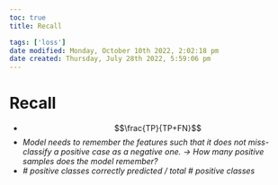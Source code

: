 ```yaml
---
toc: true
title: Recall

tags: ['loss']
date modified: Monday, October 10th 2022, 2:02:18 pm
date created: Thursday, July 28th 2022, 5:59:06 pm
---
```


# Recall
- $$\frac{TP}{TP+FN}$$
- _Model needs to remember the features such that it does not miss-classify a positive case as a negative one._ _-> How many positive samples does the model remember?_
- _# positive classes correctly predicted / total # positive classes_



